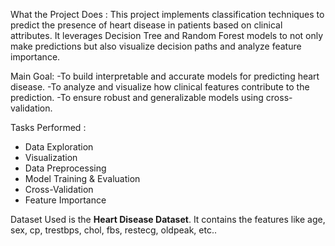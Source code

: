 What the Project Does :
This project implements classification techniques to predict the presence of heart disease in patients based on clinical attributes. It leverages Decision Tree and Random Forest models to not only make predictions but also visualize decision paths and analyze feature importance.

Main Goal:
-To build interpretable and accurate models for predicting heart disease.
-To analyze and visualize how clinical features contribute to the prediction.
-To ensure robust and generalizable models using cross-validation.

Tasks Performed :

- Data Exploration
- Visualization
- Data Preprocessing
- Model Training & Evaluation
- Cross-Validation
- Feature Importance


Dataset Used is the **Heart Disease Dataset**. It contains the features like age, sex, cp, trestbps, chol, fbs, restecg, oldpeak, etc..
